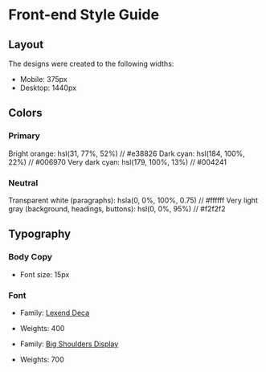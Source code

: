 # Front-end Style Guide

## Layout

The designs were created to the following widths:

- Mobile: 375px
- Desktop: 1440px

## Colors

### Primary

Bright orange: hsl(31, 77%, 52%) // #e38826
Dark cyan: hsl(184, 100%, 22%) // #006970
Very dark cyan: hsl(179, 100%, 13%) // #004241

### Neutral

Transparent white (paragraphs): hsla(0, 0%, 100%, 0.75) // #ffffff
Very light gray (background, headings, buttons): hsl(0, 0%, 95%) // #f2f2f2

## Typography

### Body Copy

- Font size: 15px

### Font

- Family: [Lexend Deca](https://fonts.google.com/specimen/Lexend+Deca)
- Weights: 400

- Family: [Big Shoulders Display](https://fonts.google.com/specimen/Big+Shoulders+Display)
- Weights: 700
